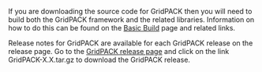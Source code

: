 If you are downloading the source code for GridPACK then you will need to build both the GridPACK
framework and the related libraries. Information on how to do this can be found
on the [Basic Build](BASIC_BUILD.md) page and related links.

Release notes for GridPACK are available for each GridPACK release on the
release page. Go to
the [GridPACK release page](https://github.com/GridOPTICS/GridPACK/releases) and
click on the link GridPACK-X.X.tar.gz to download the GridPACK release.

